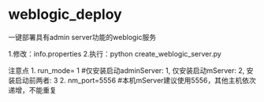 # weblogic_deploy
一键部署具有admin server功能的weblogic服务

1.修改：info.properties
2.执行：python create_weblogic_server.py

注意点
1.
run_mode= 1 #仅安装启动adminServer: 1, 仅安装启动mServer: 2, 安装启动前两者: 3
2.
nm_port=5556 #本机mServer建议使用5556，其他主机依次递增，不能重复
